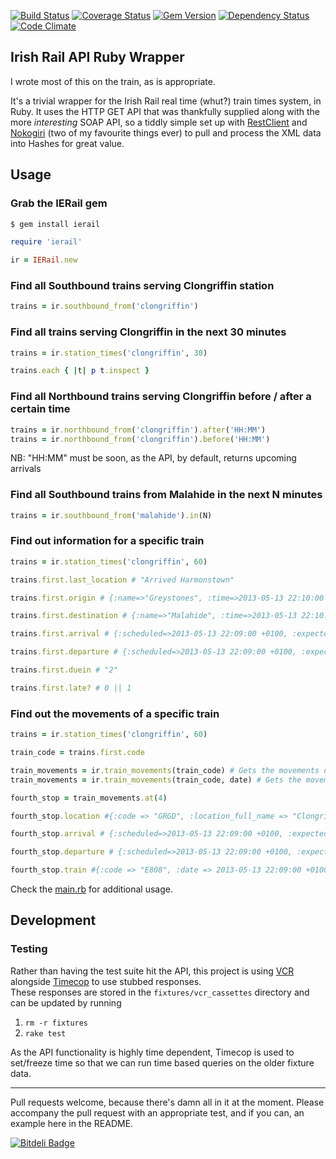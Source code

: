 [![Build Status](https://travis-ci.org/oisin/ierail.png?branch=master)](https://travis-ci.org/oisin/ierail)
[![Coverage Status](https://coveralls.io/repos/oisin/ierail/badge.png?branch=master)](https://coveralls.io/r/oisin/ierail)
[![Gem Version](https://badge.fury.io/rb/ierail.png)](http://badge.fury.io/rb/ierail)
[![Dependency Status](https://gemnasium.com/oisin/ierail.svg)](https://gemnasium.com/oisin/ierail)
[![Code Climate](https://codeclimate.com/github/oisin/ierail/badges/gpa.svg)](https://codeclimate.com/github/oisin/ierail)

## Irish Rail API Ruby Wrapper

I wrote most of this on the train, as is appropriate. 

It's a trivial wrapper for the Irish Rail real time (whut?) train times system, in Ruby. It uses the HTTP GET API that was thankfully supplied along with the more *interesting* SOAP API, so a tiddly simple set up with [RestClient](https://github.com/archiloque/rest-client) and [Nokogiri](http://nokogiri.org/) (two of my favourite things ever) to pull and process the XML data into Hashes for great value.

## Usage

### Grab the IERail gem


```bash
$ gem install ierail
```

```ruby
require 'ierail'

ir = IERail.new
```

### Find all Southbound trains serving Clongriffin station

```ruby
trains = ir.southbound_from('clongriffin')
```

### Find all trains serving Clongriffin in the next 30 minutes

```ruby
trains = ir.station_times('clongriffin', 30)

trains.each { |t| p t.inspect }
```

### Find all Northbound trains serving Clongriffin before / after a certain time

```ruby
trains = ir.northbound_from('clongriffin').after('HH:MM')
trains = ir.northbound_from('clongriffin').before('HH:MM')
```

NB: "HH:MM" must be soon, as the API, by default, returns upcoming
arrivals

### Find all Southbound trains from Malahide in the next N minutes

```ruby
trains = ir.southbound_from('malahide').in(N)
```

### Find out information for a specific train

```ruby
trains = ir.station_times('clongriffin', 60)

trains.first.last_location # "Arrived Harmonstown"

trains.first.origin # {:name=>"Greystones", :time=>2013-05-13 22:10:00 +0100}

trains.first.destination # {:name=>"Malahide", :time=>2013-05-13 22:10:00 +0100}

trains.first.arrival # {:scheduled=>2013-05-13 22:09:00 +0100, :expected=>2013-05-13 22:10:00 +0100}

trains.first.departure # {:scheduled=>2013-05-13 22:09:00 +0100, :expected=>2013-05-13 22:10:00 +0100}

trains.first.duein # "2"

trains.first.late? # 0 || 1
```

### Find out the movements of a specific train

```ruby
trains = ir.station_times('clongriffin', 60)

train_code = trains.first.code

train_movements = ir.train_movements(train_code) # Gets the movements of the train for today
train_movements = ir.train_movements(train_code, date) # Gets the movements of train for some date

fourth_stop = train_movements.at(4)

fourth_stop.location #{:code => "GRGD", :location_full_name => "Clongriffin", :stop_number => 4, :location_type => "S"}

fourth_stop.arrival # {:scheduled=>2013-05-13 22:09:00 +0100, :expected=>2013-05-13 22:10:00 +0100, :actual=2013-05-13 22:10:00 +0100}

fourth_stop.departure # {:scheduled=>2013-05-13 22:09:00 +0100, :expected=>2013-05-13 22:10:00 +0100, :actual=2013-05-13 22:10:00 +0100}

fourth_stop.train #{:code => "E808", :date => 2013-05-13 22:09:00 +0100, :origin => "Malahide"}
```


Check the [main.rb](main.rb) for additional usage.

## Development

### Testing

Rather than having the test suite hit the API, this project is using [VCR](https://github.com/vcr/vcr) alongside [Timecop](https://github.com/travisjeffery/timecop) to use stubbed responses.  
These responses are stored in the `fixtures/vcr_cassettes` directory and can be updated by running

1. `rm -r fixtures`
2. `rake test`

As the API functionality is highly time dependent, Timecop is used to set/freeze time so that we can run time based queries on the older fixture data.

---

Pull requests welcome, because there's damn all in it at the moment. Please accompany the pull request with an appropriate test, and if you can, an example here in the README.


[![Bitdeli Badge](https://d2weczhvl823v0.cloudfront.net/oisin/ierail/trend.png)](https://bitdeli.com/free "Bitdeli Badge")

